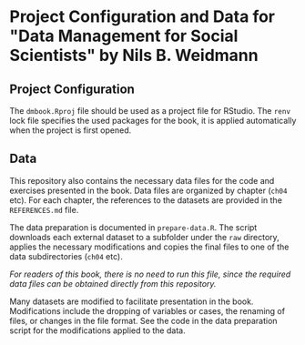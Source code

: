 # Project Configuration and Data for "Data Management for Social Scientists" by Nils B. Weidmann

## Project Configuration

The `dmbook.Rproj` file should be used as a project file for RStudio. The `renv` lock file specifies the used packages for the book, it is applied automatically when the project is first opened. 

## Data 

This repository also contains the necessary data files for the code and exercises presented in the book. Data files are organized by chapter (`ch04` etc). For each chapter, the references to the datasets are provided in the `REFERENCES.md` file.

The data preparation is documented in `prepare-data.R`. The script downloads each external dataset to a subfolder under the `raw` directory, applies the necessary modifications and copies the final files to one of the data subdirectories (`ch04` etc). 

*For readers of this book, there is no need to run this file, since the required data files can be obtained directly from this repository.*

Many datasets are modified to facilitate presentation in the book. Modifications include the dropping of variables or cases, the renaming of files, or changes in the file format. See the code in the data preparation script for the modifications applied to the data.
